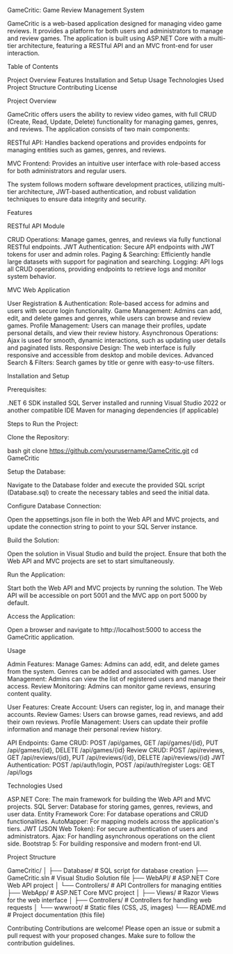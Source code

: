 GameCritic: Game Review Management System

GameCritic is a web-based application designed for managing video game reviews. It provides a platform for both users and administrators to manage and review games. The application is built using ASP.NET Core with a multi-tier architecture, featuring a RESTful API and an MVC front-end for user interaction.

Table of Contents

Project Overview
Features
Installation and Setup
Usage
Technologies Used
Project Structure
Contributing
License

Project Overview

GameCritic offers users the ability to review video games, with full CRUD (Create, Read, Update, Delete) functionality for managing games, genres, and reviews. The application consists of two main components:

RESTful API: Handles backend operations and provides endpoints for managing entities such as games, genres, and reviews.

MVC Frontend: Provides an intuitive user interface with role-based access for both administrators and regular users.

The system follows modern software development practices, utilizing multi-tier architecture, JWT-based authentication, and robust validation techniques to ensure data integrity and security.

Features

RESTful API Module

CRUD Operations: Manage games, genres, and reviews via fully functional RESTful endpoints.
JWT Authentication: Secure API endpoints with JWT tokens for user and admin roles.
Paging & Searching: Efficiently handle large datasets with support for pagination and searching.
Logging: API logs all CRUD operations, providing endpoints to retrieve logs and monitor system behavior.

MVC Web Application

User Registration & Authentication: Role-based access for admins and users with secure login functionality.
Game Management: Admins can add, edit, and delete games and genres, while users can browse and review games.
Profile Management: Users can manage their profiles, update personal details, and view their review history.
Asynchronous Operations: Ajax is used for smooth, dynamic interactions, such as updating user details and paginated lists.
Responsive Design: The web interface is fully responsive and accessible from desktop and mobile devices.
Advanced Search & Filters: Search games by title or genre with easy-to-use filters.

Installation and Setup

Prerequisites:

.NET 6 SDK installed
SQL Server installed and running
Visual Studio 2022 or another compatible IDE
Maven for managing dependencies (if applicable)

Steps to Run the Project:

Clone the Repository:

bash
git clone https://github.com/yourusername/GameCritic.git
cd GameCritic

Setup the Database:

Navigate to the Database folder and execute the provided SQL script (Database.sql) to create the necessary tables and seed the initial data.

Configure Database Connection:

Open the appsettings.json file in both the Web API and MVC projects, and update the connection string to point to your SQL Server instance.

Build the Solution:

Open the solution in Visual Studio and build the project.
Ensure that both the Web API and MVC projects are set to start simultaneously.

Run the Application:

Start both the Web API and MVC projects by running the solution. The Web API will be accessible on port 5001 and the MVC app on port 5000 by default.

Access the Application:

Open a browser and navigate to http://localhost:5000 to access the GameCritic application.

Usage

Admin Features:
Manage Games: Admins can add, edit, and delete games from the system. Genres can be added and associated with games.
User Management: Admins can view the list of registered users and manage their access.
Review Monitoring: Admins can monitor game reviews, ensuring content quality.

User Features:
Create Account: Users can register, log in, and manage their accounts.
Review Games: Users can browse games, read reviews, and add their own reviews.
Profile Management: Users can update their profile information and manage their personal review history.

API Endpoints:
Game CRUD: POST /api/games, GET /api/games/{id}, PUT /api/games/{id}, DELETE /api/games/{id}
Review CRUD: POST /api/reviews, GET /api/reviews/{id}, PUT /api/reviews/{id}, DELETE /api/reviews/{id}
JWT Authentication: POST /api/auth/login, POST /api/auth/register
Logs: GET /api/logs

Technologies Used

ASP.NET Core: The main framework for building the Web API and MVC projects.
SQL Server: Database for storing games, genres, reviews, and user data.
Entity Framework Core: For database operations and CRUD functionalities.
AutoMapper: For mapping models across the application's tiers.
JWT (JSON Web Token): For secure authentication of users and administrators.
Ajax: For handling asynchronous operations on the client side.
Bootstrap 5: For building responsive and modern front-end UI.

Project Structure

GameCritic/
│
├── Database/                # SQL script for database creation
├── GameCritic.sln           # Visual Studio Solution file
├── WebAPI/                  # ASP.NET Core Web API project
│   └── Controllers/         # API Controllers for managing entities
├── WebApp/                  # ASP.NET Core MVC project
│   ├── Views/               # Razor Views for the web interface
│   ├── Controllers/         # Controllers for handling web requests
│   └── wwwroot/             # Static files (CSS, JS, images)
└── README.md                # Project documentation (this file)

Contributing
Contributions are welcome! Please open an issue or submit a pull request with your proposed changes. Make sure to follow the contribution guidelines.
